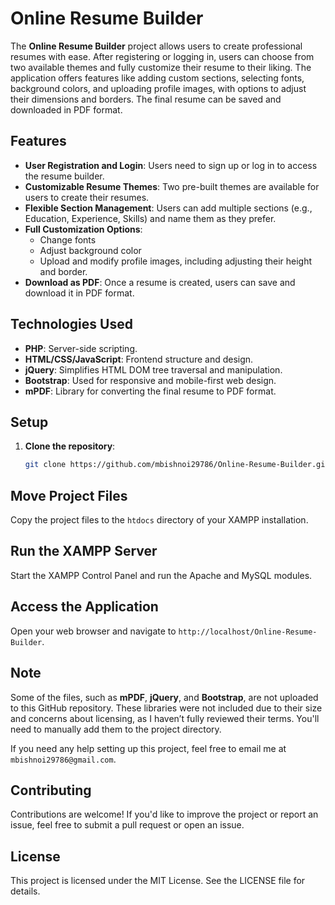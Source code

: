# Online Resume Builder

The **Online Resume Builder** project allows users to create professional resumes with ease. After registering or logging in, users can choose from two available themes and fully customize their resume to their liking. The application offers features like adding custom sections, selecting fonts, background colors, and uploading profile images, with options to adjust their dimensions and borders. The final resume can be saved and downloaded in PDF format.

## Features

- **User Registration and Login**: Users need to sign up or log in to access the resume builder.
- **Customizable Resume Themes**: Two pre-built themes are available for users to create their resumes.
- **Flexible Section Management**: Users can add multiple sections (e.g., Education, Experience, Skills) and name them as they prefer.
- **Full Customization Options**:
  - Change fonts
  - Adjust background color
  - Upload and modify profile images, including adjusting their height and border.
- **Download as PDF**: Once a resume is created, users can save and download it in PDF format.

## Technologies Used

- **PHP**: Server-side scripting.
- **HTML/CSS/JavaScript**: Frontend structure and design.
- **jQuery**: Simplifies HTML DOM tree traversal and manipulation.
- **Bootstrap**: Used for responsive and mobile-first web design.
- **mPDF**: Library for converting the final resume to PDF format.

## Setup

1. **Clone the repository**:
   ```bash
   git clone https://github.com/mbishnoi29786/Online-Resume-Builder.git
    ```

## Move Project Files

Copy the project files to the `htdocs` directory of your XAMPP installation.

## Run the XAMPP Server

Start the XAMPP Control Panel and run the Apache and MySQL modules.

## Access the Application

Open your web browser and navigate to `http://localhost/Online-Resume-Builder`.

## Note


Some of the files, such as **mPDF**, **jQuery**, and **Bootstrap**, are not uploaded to this GitHub repository. These libraries were not included due to their size and concerns about licensing, as I haven’t fully reviewed their terms. You'll need to manually add them to the project directory.

If you need any help setting up this project, feel free to email me at `mbishnoi29786@gmail.com`.

## Contributing

Contributions are welcome! If you'd like to improve the project or report an issue, feel free to submit a pull request or open an issue.

## License

This project is licensed under the MIT License. See the LICENSE file for details.
